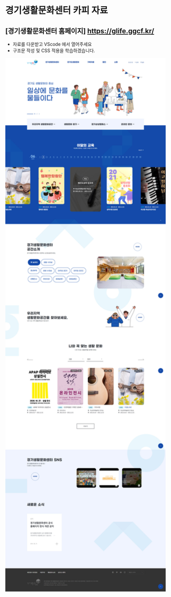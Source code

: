 # 경기생활문화센터 카피 자료
[경기생활문화센터 홈페이지] https://glife.ggcf.kr/
--------------------------
+ 자료를 다운받고 VScode 에서 열어주세요
+ 구조문 작성 및 CSS 적용을 학습하겠습니다.
<img src="https://raw.githubusercontent.com/carrepe/sample_glife/master/img/20212021060245956150973290.jpg" width="600px">
